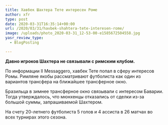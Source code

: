 ```yaml
---
title: Хавбек Шахтера Тете интересен Роме
author: xfr
type: post
date: 2020-03-31T16:35:14+00:00
url: /2020/03/31/havbek-shahtera-tete-interesen-rome/
image: /uploads/photo_2020-03-31_12-53-00-e1585672504558.jpg
yasr_review_type:
  - BlogPosting

---
```

**Давно игроков Шахтера не связывали с римским клубом.**

По информации Il Messaggero, хавбек Тете попал в сферу интересов Ромы. Римляне якобы рассматривают футболиста как один из вариантов трансфера на ближайшее трансферное окно.

Бразильца в зимнее трансферное окно связывали с интересом Баварии. Тогда утверждалось, что мюнхенцы отказались от сделки из-за большой суммы, запрашиваемой Шахтером.

На счету 20-летнего футболиста 5 голов и 4 ассиста в 26 матчах во всех турнирах этого сезона.